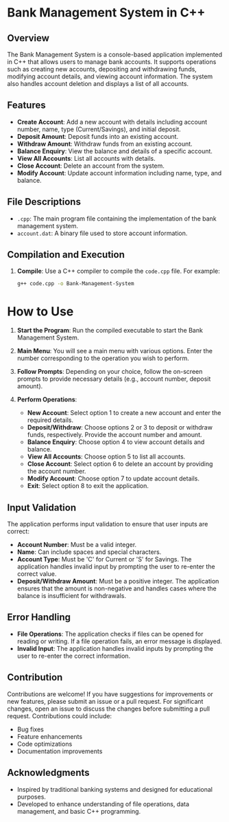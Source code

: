 # Bank Management System in C++

## Overview

The Bank Management System is a console-based application implemented in C++ that allows users to manage bank accounts. It supports operations such as creating new accounts, depositing and withdrawing funds, modifying account details, and viewing account information. The system also handles account deletion and displays a list of all accounts.

## Features

- **Create Account**: Add a new account with details including account number, name, type (Current/Savings), and initial deposit.
- **Deposit Amount**: Deposit funds into an existing account.
- **Withdraw Amount**: Withdraw funds from an existing account.
- **Balance Enquiry**: View the balance and details of a specific account.
- **View All Accounts**: List all accounts with details.
- **Close Account**: Delete an account from the system.
- **Modify Account**: Update account information including name, type, and balance.

## File Descriptions

- `.cpp`: The main program file containing the implementation of the bank management system.
- `account.dat`: A binary file used to store account information.


## Compilation and Execution

1. **Compile**: Use a C++ compiler to compile the `code.cpp` file. For example:
   ```sh
   g++ code.cpp -o Bank-Management-System


# How to Use

1. **Start the Program**: Run the compiled executable to start the Bank Management System.

2. **Main Menu**: You will see a main menu with various options. Enter the number corresponding to the operation you wish to perform.

3. **Follow Prompts**: Depending on your choice, follow the on-screen prompts to provide necessary details (e.g., account number, deposit amount).

4. **Perform Operations**:
   - **New Account**: Select option 1 to create a new account and enter the required details.
   - **Deposit/Withdraw**: Choose options 2 or 3 to deposit or withdraw funds, respectively. Provide the account number and amount.
   - **Balance Enquiry**: Choose option 4 to view account details and balance.
   - **View All Accounts**: Choose option 5 to list all accounts.
   - **Close Account**: Select option 6 to delete an account by providing the account number.
   - **Modify Account**: Choose option 7 to update account details.
   - **Exit**: Select option 8 to exit the application.

## Input Validation

The application performs input validation to ensure that user inputs are correct:

- **Account Number**: Must be a valid integer.
- **Name**: Can include spaces and special characters.
- **Account Type**: Must be 'C' for Current or 'S' for Savings. The application handles invalid input by prompting the user to re-enter the correct value.
- **Deposit/Withdraw Amount**: Must be a positive integer. The application ensures that the amount is non-negative and handles cases where the balance is insufficient for withdrawals.

## Error Handling

- **File Operations**: The application checks if files can be opened for reading or writing. If a file operation fails, an error message is displayed.
- **Invalid Input**: The application handles invalid inputs by prompting the user to re-enter the correct information.

## Contribution

Contributions are welcome! If you have suggestions for improvements or new features, please submit an issue or a pull request. For significant changes, open an issue to discuss the changes before submitting a pull request. Contributions could include:

- Bug fixes
- Feature enhancements
- Code optimizations
- Documentation improvements

## Acknowledgments

- Inspired by traditional banking systems and designed for educational purposes.
- Developed to enhance understanding of file operations, data management, and basic C++ programming.



